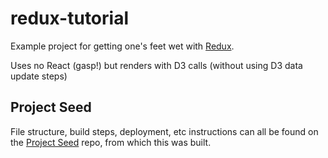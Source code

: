 # redux-tutorial

Example project for getting one's feet wet with [Redux](http://rackt.org/redux/index.html).

Uses no React (gasp!) but renders with D3 calls (without using D3 data update steps)

## Project Seed

File structure, build steps, deployment, etc instructions can all be found
on the [Project Seed](https://github.com/developmentseed/project-seed) repo,
from which this was built.
